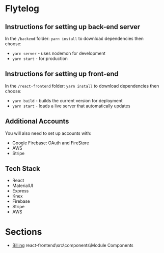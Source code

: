 # Flytelog

## Instructions for setting up back-end server

In the `/backend` folder:
  `yarn install` to download dependencies then choose:

  - `yarn server` - uses nodemon for development
  - `yarn start`  - for production

## Instructions for setting up front-end

In the `/react-frontend` folder:
  `yarn install` to download dependencies then choose:

  - `yarn build` - builds the current version for deployment
  - `yarn start` - loads a live server that automatically updates

## Additional Accounts

You will also need to set up accounts with:

- Google Firebase: OAuth and FireStore
- AWS
- Stripe

## Tech Stack

- React
- MaterialUI
- Express
- Knex
- Firebase
- Stripe
- AWS

# Sections

- [Billing](./react-frontend/src/components/modulecomponents/billings/README.md)
react-frontend\src\components\Module Components